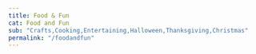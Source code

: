```yaml
---
title: Food & Fun
cat: Food and Fun
sub: "Crafts,Cooking,Entertaining,Halloween,Thanksgiving,Christmas"
permalink: "/foodandfun"
---
```

